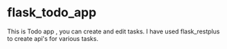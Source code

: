 # flask_todo_app
This is Todo app , you can create and edit tasks. I have used flask_restplus to create api's for various tasks.

